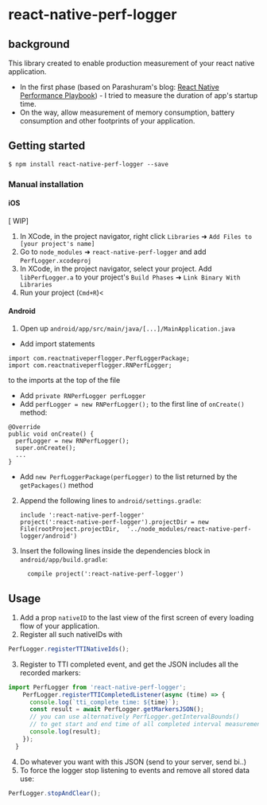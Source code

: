 # react-native-perf-logger

## background
This library created to enable production measurement of your react native application.
- In the first phase (based on Parashuram's blog: [React Native Performance Playbook](http://blog.nparashuram.com/2018/11/react-native-performance-playbook-part-i.html)) - I tried to measure the duration of app's startup time.
- On the way, allow measurement of memory consumption, battery consumption and other footprints of your application.



## Getting started

`$ npm install react-native-perf-logger --save`


### Manual installation

#### iOS

[ WIP] 
1. In XCode, in the project navigator, right click `Libraries` ➜ `Add Files to [your project's name]`
2. Go to `node_modules` ➜ `react-native-perf-logger` and add `PerfLogger.xcodeproj`
3. In XCode, in the project navigator, select your project. Add `libPerfLogger.a` to your project's `Build Phases` ➜ `Link Binary With Libraries`
4. Run your project (`Cmd+R`)<

#### Android

1. Open up `android/app/src/main/java/[...]/MainApplication.java`
  - Add import statements
  ```
  import com.reactnativeperflogger.PerfLoggerPackage; 
  import com.reactnativeperflogger.RNPerfLogger;
  ``` 
to the imports at the top of the file
  - Add `private RNPerfLogger perfLogger` 
  - Add `perfLogger = new RNPerfLogger();` to the first line of `onCreate()` method:
  ```
  @Override
  public void onCreate() {
    perfLogger = new RNPerfLogger();
    super.onCreate();
    ...
  }
  ```
  - Add `new PerfLoggerPackage(perfLogger)` to the list returned by the `getPackages()` method

2. Append the following lines to `android/settings.gradle`:
  	```
  	include ':react-native-perf-logger'
  	project(':react-native-perf-logger').projectDir = new File(rootProject.projectDir, 	'../node_modules/react-native-perf-logger/android')
  	```
3. Insert the following lines inside the dependencies block in `android/app/build.gradle`:
  	```
      compile project(':react-native-perf-logger')
  	```

## Usage

1. Add a prop `nativeID` to the last view of the first screen of every loading flow of your application.
2. Register all such nativeIDs with 
```javascript
PerfLogger.registerTTINativeIds();
```
3. Register to TTI completed event, and get the JSON includes all the recorded markers:

```javascript
import PerfLogger from 'react-native-perf-logger';
    PerfLogger.registerTTICompletedListener(async (time) => {
      console.log(`tti_complete time: ${time}`);
      const result = await PerfLogger.getMarkersJSON();
      // you can use alternatively PerfLogger.getIntervalBounds()
      // to get start and end time of all completed interval measurements 
      console.log(result);
    });
  }
```
4. Do whatever you want with this JSON (send to your server, send bi..)
5. To force the logger stop listening to events and remove all stored data use:
```javascript
PerfLogger.stopAndClear();
``` 
